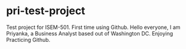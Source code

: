 # pri-test-project
Test project for ISEM-501.
First time using Github.
Hello everyone, I am Priyanka, a Business Analyst based out of Washington DC.
Enjoying Practicing Github.
